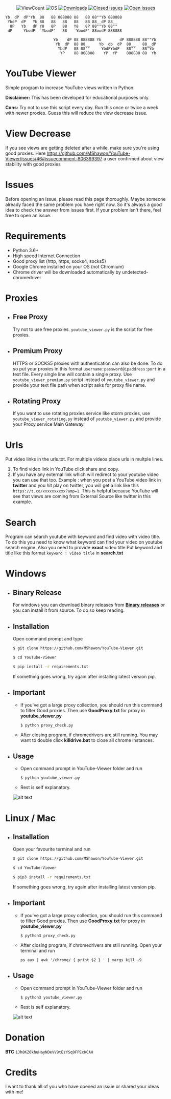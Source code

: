 <p align="center">
<img alt="ViewCount" src="https://views.whatilearened.today/views/github/MShawon/YouTube-Viewer.svg">
<img alt="OS" src="https://img.shields.io/badge/OS-Windows%20/%20Linux / Mac-success">
<a href="https://github.com/MShawon/YouTube-Viewer/releases"><img alt="Downloads" src="https://img.shields.io/github/downloads/MShawon/YouTube-Viewer/total?label=Downloads&color=success"></a>
<a href="https://github.com/MShawon/YouTube-Viewer/issues?q=is%3Aissue+is%3Aclosed"><img alt="Closed issues" src="https://img.shields.io/github/issues-closed/MShawon/YouTube-Viewer.svg"></a>
<a href="https://github.com/MShawon/YouTube-Viewer/issues?q=is%3Aissue+is%3Aopen"><img alt="Open issues" src="https://img.shields.io/github/issues/MShawon/YouTube-Viewer"></a>
</p>


    Yb  dP  dP"Yb  88   88 888888 88   88 88""Yb 888888
     YbdP  dP   Yb 88   88   88   88   88 88__dP 88__   
      8P   Yb   dP Y8   8P   88   Y8   8P 88""Yb 88""   
     dP     YbodP  `YbodP'   88   `YbodP' 88oodP 888888 

                         Yb    dP 88 888888 Yb        dP 888888 88""Yb 
                          Yb  dP  88 88__    Yb  db  dP  88__   88__dP 
                           YbdP   88 88""     YbdPYbdP   88""   88"Yb  
                            YP    88 888888    YP  YP    888888 88  Yb

# YouTube Viewer
Simple program to increase YouTube views written in Python.

**Disclaimer:** This has been developed for educational purposes only.

**Cons:** Try not to use this script every day. Run this once or twice a week with newer proxies. Guess this will reduce the view decrease issue.

# View Decrease
 If you see views are getting deleted after a while, make sure you're using good proxies. Here https://github.com/MShawon/YouTube-Viewer/issues/46#issuecomment-806399397 a user confirmed about view stability with good proxies 

# Issues
 Before opening an issue, please read this page thoroughly. Maybe someone already faced the same problem you have right now. So it's always a good idea to check the answer from issues first. If your problem isn't there, feel free to open an issue.

# Requirements
 * Python 3.6+
 * High speed Internet Connection
 * Good proxy list (http, https, socks4, socks5)
 * Google Chrome installed on your OS (not Chromium)
 * Chrome driver will be downloaded automatically by undetected-chromedriver

# Proxies
* ## Free Proxy
   Try not to use free proxies. `youtube_viewer.py` is the script for free proxies.

* ## Premium Proxy
   HTTPS or SOCKS5 proxies with authentication can also be done. To do so put your proxies in this format `username:password@ipaddress:port` in a text file. Every single line will contain a single proxy. Use `youtube_viewer_premium.py` script instead of `youtube_viewer.py` and provide your text file path when script asks for proxy file name.

* ## Rotating Proxy
   If you want to use rotating proxies service like storm proxies, use `youtube_viewer_rotating.py` instead of `youtube_viewer.py` and provide your Proxy service Main Gateway. 

# Urls
  Put video links in the urls.txt. For multiple videos place urls in multple lines.
  1) To find video link in YouTube click share and copy.
  2) If you have any external link which will redirect to your youtube video you can use that too. Example : when you post a YouTube video link in **twitter** and you hit play on twitter, you will get a link like this `https://t.co/xxxxxxxxxx?amp=1`. This is helpful because YouTube will see that views are coming from External Source like twitter in this example.

# Search
  Program can search youtube with keyword and find video with video title. To do this you need to know what keyword can find your video on youtube search engine. Also you need to provide **exact** video title.Put keyword and title like this format `keyword : video title` in **search.txt** 

# Windows
* ## Binary Release

  For windows you can download binary releases from **[Binary releases](https://github.com/MShawon/YouTube-Viewer/releases)** or you can install it from source. To do so keep reading. 
  
* ## Installation 
 
  Open command prompt and type
  ```bash
  $ git clone https://github.com/MShawon/YouTube-Viewer.git

  $ cd YouTube-Viewer

  $ pip install -r requirements.txt
  ```
  If something goes wrong, try again after installing latest version pip.

* ## Important
   * If you've got a large proxy collection, you should run this command to filter Good proxies. Then use **GoodProxy.txt** for proxy in **youtube_viewer.py**
      ```
      $ python proxy_check.py
      ```

   * After closing program, if chromedrivers are still running. You may want to double click **killdrive.bat** to close all chrome instances.


* ## Usage
   * Open command prompt in YouTube-Viewer folder and run
        ```
        $ python youtube_viewer.py
        ```
   * Rest is self explanatory.

    ![alt text](demo_windows.png "Demo Windows")

# Linux / Mac
* ## Installation 
 
  Open your favourite terminal and run
  ```bash
  $ git clone https://github.com/MShawon/YouTube-Viewer.git

  $ cd YouTube-Viewer

  $ pip3 install -r requirements.txt
  ```
  If something goes wrong, try again after installing latest version pip.

* ## Important
   * If you've got a large proxy collection, you should run this command to filter Good proxies. Then use **GoodProxy.txt** for proxy in **youtube_viewer.py**
        ```
        $ python3 proxy_check.py
        ```

   * After closing program, if chromedrivers are still running. Open your terminal and run 
      ```
      ps aux | awk '/chrome/ { print $2 } ' | xargs kill -9
      ```

* ## Usage
   * Open command prompt in YouTube-Viewer folder and run
        ```
        $ python3 youtube_viewer.py
        ```
   * Rest is self explanatory.

   ![alt text](demo_linux.png "Demo Linux")

# Donation
 **BTC**
 `1Jh8KZ6khuHayNDeVV9tEzYSq9FPExKCAH`
 
# Credits
I want to thank all of you who have opened an issue or shared your ideas with me! 

